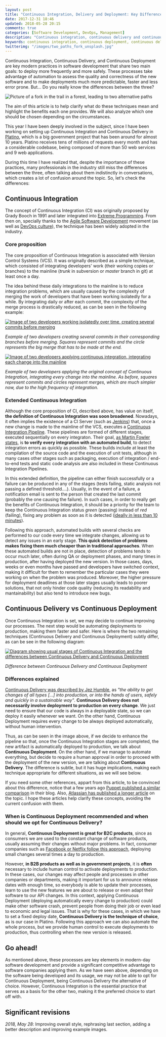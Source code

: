 ```yaml
---
layout: post
title: "Continuous Integration, Delivery and Deployment: Key Differences"
date: 2017-12-31 18:46
updated: 2018-05-28 20:15
comments: true
categories: [Software Development, DevOps, Management]
description: "Continuous integration, continuous delivery and continuous deployment are key modern practices in software development. These techniques allow us to deploy code more frequently and more safely, being tightly linked to agile approaches and DevOps culture. But... What are the differences between them?"
keywords: continuous integration, continuous deployment, continuous delivery, agile, devops, software, production
twitterimg: "/images/two_paths_fork_unsplash.jpg"
---
```

Continuous Integration, Continuous Delivery, and Continuous Deployment are key modern practices in software development that share two main goals: to deploy more frequently and more safely. These processes take advantage of automation to assess the quality and correctness of the new software and to make deployments much more predictable, faster and less error prone. But... Do you really know the differences between the three?

<img src="/images/two_paths_fork_unsplash.jpg" alt="Picture of a fork in the trail in a forest, leading to two alternative paths" />

The aim of this article is to help clarify what do these techniques mean and highlight the benefits each one provides. We will also analyze which one should be chosen depending on the circumstances.

<!-- More -->

This year I have been deeply involved in the subject, since I have been working on setting up Continuous Integration and Continuous Delivery in [Platino](http://www.gobiernodecanarias.org/platino/), which is a big government project that has been around for almost 10 years. Platino receives tens of millions of requests every month and has a considerable codebase, being composed of more than 50 web services and 9 web applications.

During this time I have realized that, despite the importance of these practices, many professionals in the industry still miss the differences between the three, often talking about them indistinctly in conversations, which creates a lot of confusion around the topic. So, let's check the differences:

## Continuous Integration

The concept of Continuous Integration (CI) was originally proposed by Grady Booch in 1991 and later integrated into [Extreme Programming](http://www.extremeprogramming.org/). From then on, specially thanks to the [Agile Software Development](http://agilemanifesto.org/) movement (as well as [DevOps culture](https://www.atlassian.com/devops)), the technique has been widely adopted in the industry.

### Core proposition

The core proposition of Continuous Integration is associated with Version Control Systems (VCS). It was originally described as a simple technique, which consisted of integrating developers' work (their working copies or branches) to the mainline (*trunk* in subversion or *master* branch in git) at least once a day.

The idea behind these daily integrations to the mainline is to reduce integration problems, which are usually caused by the complexity of merging the work of developers that have been working isolatedly for a while. By integrating daily or after each commit, the complexity of the merge process is drastically reduced, as can be seen in the following example:

<a href="/images/branches_without_ci.png"><img src="/images/branches_without_ci.png" alt="Image of two developers working isolatedly over time, creating several commits before merging" /></a>

*Example of two developers creating several commits in their corresponding branches before merging. Squares represent commits and the circle represents the big merge that has to be made at the end.*

<a href="/images/branches_ci.png"><img src="/images/branches_ci.png" alt="Image of two developers applying continuous integration, integrating each change into the mainline" /></a>

*Example of two developers applying the original concept of Continuous Integration, integrating every change into the mainline. As before, squares represent commits and circles represent merges, which are much simpler now, due to the high frequency of integration.*

### Extended Continuous Integration

Although the core proposition of CI, described above, has value on itself, **the definition of Continuous Integration was soon broadened**. Nowadays, it often implies the existence of a CI Server (such as [Jenkins](https://jenkins-ci.org/)) that, once a new change is made to the mainline of the VCS, executes a [Continuous Integration Pipeline](https://jenkins.io/doc/book/pipeline/). These pipelines are formed of different stages, executed sequentially on every integraton. Their goal, [as Martin Fowler states](https://www.martinfowler.com/articles/continuousIntegration.html), is **to verify every integration with an automated build**, to detect integration errors as quickly as possible. These builds include at least the compilation of the source code and the execution of unit tests, although in many cases other stages such as packaging, execution of integration / end-to-end tests and static code analysis are also included in these Continuous Integration Pipelines.

In this extended definition, the pipeline can either finish successfully or a failure can be produced in any of the stages (tests failing, static analysis not passing a defined threshold….). Usually, in the event of a failure, a notification email is sent to the person that created the last commit (probably the one causing the failure). In such cases, in order to really get the benefits of Continuous Integration, it should be a priority for the team to keep the Continuous Integration status *green* (passing) instead of *red* (failing), fixing any problem as soon as it is detected ([ideally in less than 10 minutes](https://continuousdelivery.com/foundations/continuous-integration/#faq)).

Following this approach, automated builds with several checks are performed to our code every time we integrate changes, allowing us to detect any issues in an early stage. **This quick detection of problems makes fixing them much cheaper than in traditional approaches**. When these automated builds are not in place, detection of problems tends to occur much later, often during QA or deployment phases, and many times in production, after having deployed the new version. In those cases, days, weeks or even months have passed and developers have switched context, making it difficult for them to remember the particular cases they were working on when the problem was produced. Moreover, the higher pressure for deployment deadlines at those later stages usually leads to poorer solutions, that not only hinder code quality (reducing its readability and mantainability) but also tend to introduce new bugs.

## Continuous Delivery vs Continuous Deployment

Once Continuous Integration is set, we may decide to continue improving our processes. The next step would be automating deployments to production, making them faster and safer. Here is where the two remaining techniques (Continuous Delivery and Continuous Deployment) subtly differ, as can be see in the following diagram:

<a href="/images/continuous_delivery_vs_deployment.png"><img src="/images/continuous_delivery_vs_deployment.png" alt="Diagram showing usual stages of Continuous Integration and the differences between Continuous Delivery and Continuous Deployment" /></a>

*Difference between Continuous Delivery and Continuous Deployment*

### Differences explained

[Continuous Delivery was described by Jez Humble](https://continuousdelivery.com/), as *"the ability to get changes of all types [...] into production, or into the hands of users, safely and quickly in a sustainable way"*. **Continuous Delivery does not necessarily involve deployment to production on every change**. We just need to ensure that our code is always in a deployable state, so we can deploy it easily whenever we want. On the other hand, Continuous Deployment requires every change to be always deployed automatically, without human intervention.

Thus, as can be seen in the image above, if we decide to enhance the pipeline so that, once the Continuous Integration stages are completed, the new artifact is automatically deployed to production, we talk about **Continuous Deployment**. On the other hand, if we manage to automate everything, but decide to require a human approval in order to proceed with the deployment of the new version, we are talking about **Continuous Delivery**. The difference is subtle, but it has huge implications, making each technique appropriate for different situations, as we will see below.

If you need some other references, appart from this article, to be convinced about this difference, notice that a few years ago [Puppet published a similar comparison](https://puppet.com/blog/continuous-delivery-vs-continuous-deployment-what-s-diff) in their blog. Also, [Atlassian has published a longer article](https://www.atlassian.com/continuous-delivery/ci-vs-ci-vs-cd) on the topic. I hope these articles help clarify these concepts, avoiding the current confusion with them.

### When is Continuous Deployment recommended and when should we opt for Continuous Delivery?

In general, **Continuous Deployment is great for B2C products**, since as consumers we are used to the constant change of software products, usually assuming their changes without major problems. In fact, consumer companies such as [Facebook or Netflix follow this approach](https://research.fb.com/publications/continuous-deployment-at-facebook-and-oanda/), deploying small changes several times a day to production.

However, **in B2B products as well as in government projects**, it is **often** necessary to include human control to activate deployments to production. In these cases, our changes may affect people and processes in other companies or departments, making it important for us to announce release dates with enough time, so everybody is able to update their processes, learn to use the new features we are about to release or even adapt their software to our API changes. In this context, applying Continuous Deployment (deploying automatically every change to production) could make other software crash, prevent people from doing their job or even lead to economic and legal issues. That is why for these cases, in which we have to set a fixed deploy date, **Continuous Delivery is the technique of choice**, as is our case in Platino. Following this approach we can also automate the whole process, but we provide human control to execute deployments to production, thus controlling when the new version is released.

## Go ahead!

As mentioned above, these processes are key elements in modern-day software development and provide a significant competitive advantage to software companies applying them. As we have seen above, depending on the software being developed and its usage, we may not be able to opt for Continuous Deployment, being Continuous Delivery the alternative of choice. However, Continuous Integration is the essential practice that serves as a basis for the other two, making it the preferred choice to start off with.

<div class="revisions">
  <h2>Significant revisions</h2>
  <p><em>2018, May 28</em>: Improving overall style, rephrasing last section, adding a better description and improving example images.</p>
</div>

